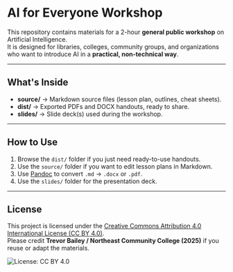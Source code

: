 # AI for Everyone Workshop

This repository contains materials for a 2-hour **general public workshop** on Artificial Intelligence.  
It is designed for libraries, colleges, community groups, and organizations who want to introduce AI in a **practical, non-technical way**.

---

## What's Inside
- **source/** → Markdown source files (lesson plan, outlines, cheat sheets).  
- **dist/** → Exported PDFs and DOCX handouts, ready to share.  
- **slides/** → Slide deck(s) used during the workshop.  

---

## How to Use
1. Browse the `dist/` folder if you just need ready-to-use handouts.  
2. Use the `source/` folder if you want to edit lesson plans in Markdown.  
3. Use [Pandoc](https://pandoc.org) to convert `.md` → `.docx` or `.pdf`.  
4. Use the `slides/` folder for the presentation deck.  

---

## License
This project is licensed under the [Creative Commons Attribution 4.0 International License (CC BY 4.0)](https://creativecommons.org/licenses/by/4.0/).  
Please credit **Trevor Bailey / Northeast Community College (2025)** if you reuse or adapt the materials.  

![License: CC BY 4.0](https://img.shields.io/badge/License-CC%20BY%204.0-lightgrey.svg)

